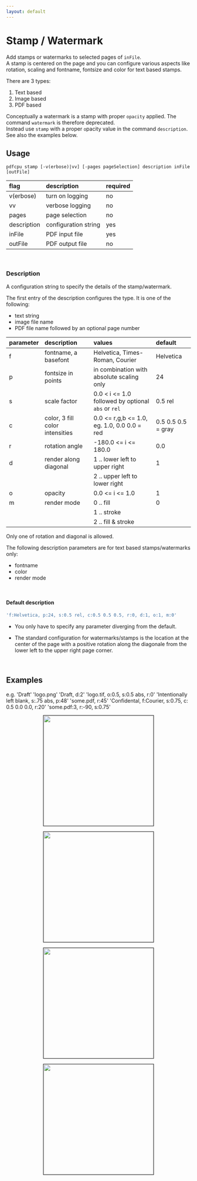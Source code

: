```yaml
---
layout: default
---
```


# Stamp / Watermark

Add stamps or watermarks to selected pages of `inFile`.<br>
A stamp is centered on the page and you can configure various aspects like rotation, scaling
and fontname, fontsize and color for text based stamps.

There are 3 types:

1. Text based
2. Image based
3. PDF based

Conceptually a watermark is a stamp with proper `opacity` applied.
The command `watermark` is therefore deprecated.<br>
Instead use `stamp` with a proper `o`pacity value in the command `description`.<br>
See also the examples below.


## Usage

```
pdfcpu stamp [-v(erbose)|vv] [-pages pageSelection] description inFile [outFile]
```

| flag         | description          | required
|:-------------|:---------------------|:-
| v(erbose)    | turn on logging      | no
| vv           | verbose logging      | no
| pages        | page selection       | no
| description  | configuration string | yes
| inFile       | PDF input file       | yes
| outFile      | PDF output file      | no

<br>

### Description

A configuration string to specify the details of the stamp/watermark.

The first entry of the description configures the type. It is one of the following:

* text string
* image file name
* PDF file name followed by an optional page number

| parameter | description                     | values                                              | default
|:----------|:--------------------------------|:----------------------------------------------------|:-
| f         | fontname, a basefont            | Helvetica, Times-Roman, Courier                     | Helvetica
| p         | fontsize in points              | in combination with absolute scaling only           | 24
| s         | scale factor                    | 0.0 < i <= 1.0 followed by optional `abs` or `rel`  | 0.5 rel
| c         | color, 3 fill color intensities | 0.0 <= r,g,b <= 1.0, eg. 1.0, 0.0 0.0 = red         | 0.5 0.5 0.5 = gray
| r         | rotation angle                  | -180.0 <= i <= 180.0                                | 0.0
| d         | render along diagonal           | 1 .. lower left to upper right                      | 1
|           |                                 | 2 .. upper left to lower right                      |
| o         | opacity                         | 0.0 <= i <= 1.0                                     | 1
| m         | render mode                     | 0 .. fill                                           | 0
|           |                                 | 1 .. stroke                                         |
|           |                                 | 2 .. fill & stroke                                  |

Only one of rotation and diagonal is allowed.

The following description parameters are for text based stamps/watermarks only:

* fontname
* color
* render mode

<br>

#### Default description

```sh
'f:Helvetica, p:24, s:0.5 rel, c:0.5 0.5 0.5, r:0, d:1, o:1, m:0'
```

* You only have to specify any parameter diverging from the default.

* The standard configuration for watermarks/stamps is the location at the center of the page with a positive rotation along the diagonale from the lower left to the upper right page corner.

<br>

## Examples

e.g. 'Draft'                                                  'logo.png'
     'Draft, d:2'                                             'logo.tif, o:0.5, s:0.5 abs, r:0'
     'Intentionally left blank, s:.75 abs, p:48'              'some.pdf, r:45'
     'Confidental, f:Courier, s:0.75, c: 0.5 0.0 0.0, r:20'   'some.pdf:3, r:-90, s:0.75'


<p align="center">
  <img border="1" src="resources/wmTextSample.png" height="300">
</p>

<p align="center">
  <img border="1" src="resources/wmText2Sample.png" height="300">
</p>

<p align="center">
  <img border="1" src="resources/wmImageSample.png" height="300">
</p>

<p align="center">
  <img border="1" src="resources/wmPDFSample.jpg" height="300">
</p>